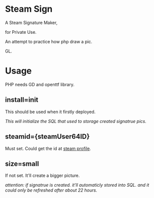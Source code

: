 Steam Sign
======
A Steam Signature Maker,

for Private Use.

An attempt to practice how php draw a pic.

GL.

Usage
======
PHP needs GD and openttf library.

install=init
-----
This should be used when it firstly deployed.

*This will initialize the SQL that used to storage created signatrue pics.*

steamid={steamUser64ID}
------
Must set. Could get the id at [steam profile](http://steamcommunity.com/my/?xml=1).

size=small
------
If not set. It'll create a bigger picture.

*attention: if signatrue is created. it'll automaticly stored into SQL. and it could only be refreshed after about 22 hours.*